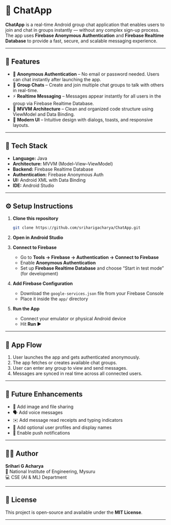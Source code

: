 # 💬 ChatApp

**ChatApp** is a real-time Android group chat application that enables users to join and chat in groups instantly — without any complex sign-up process.  
The app uses **Firebase Anonymous Authentication** and **Firebase Realtime Database** to provide a fast, secure, and scalable messaging experience.

---

## 🚀 Features

- 🔐 **Anonymous Authentication** – No email or password needed. Users can chat instantly after launching the app.  
- 💬 **Group Chats** – Create and join multiple chat groups to talk with others in real-time.  
- ⚡ **Realtime Messaging** – Messages appear instantly for all users in the group via Firebase Realtime Database.  
- 🧠 **MVVM Architecture** – Clean and organized code structure using ViewModel and Data Binding.  
- 🎨 **Modern UI** – Intuitive design with dialogs, toasts, and responsive layouts.  

---

## 🧩 Tech Stack

- **Language:** Java  
- **Architecture:** MVVM (Model–View–ViewModel)  
- **Backend:** Firebase Realtime Database  
- **Authentication:** Firebase Anonymous Auth  
- **UI:** Android XML with Data Binding  
- **IDE:** Android Studio  

---



## ⚙️ Setup Instructions

1. **Clone this repository**
   ```bash
   git clone https://github.com/sriharigacharya/ChatApp.git
   ```

2. **Open in Android Studio**

3. **Connect to Firebase**
   - Go to **Tools → Firebase → Authentication → Connect to Firebase**
   - Enable **Anonymous Authentication**
   - Set up **Firebase Realtime Database** and choose “Start in test mode” (for development)

4. **Add Firebase Configuration**
   - Download the `google-services.json` file from your Firebase Console  
   - Place it inside the `app/` directory

5. **Run the App**
   - Connect your emulator or physical Android device  
   - Hit **Run ▶️**

---

## 📱 App Flow

1. User launches the app and gets authenticated anonymously.  
2. The app fetches or creates available chat groups.  
3. User can enter any group to view and send messages.  
4. Messages are synced in real time across all connected users.  

---

## 🌱 Future Enhancements

- 📸 Add image and file sharing  
- 🗣️ Add voice messages  
- ✉️ Add message read receipts and typing indicators  
- 👤 Add optional user profiles and display names  
- 🔔 Enable push notifications  

---

## 👨‍💻 Author

**Srihari G Acharya**  
📍 National Institute of Engineering, Mysuru  
💻 CSE (AI & ML) Department  

---

## 📜 License

This project is open-source and available under the **MIT License**.

---

